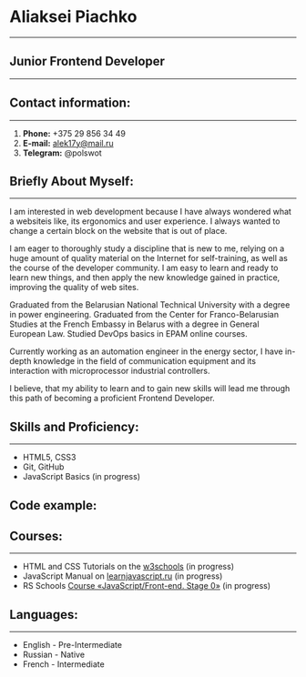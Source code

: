 
# Aliaksei Piachko
---

## Junior Frontend Developer
---

## Contact information:
---

1. **Phone:** +375 29 856 34 49
2. **E-mail:** alek17y@mail.ru
3. **Telegram:** @polswot

## Briefly About Myself:
---

I am interested in web development because I have always wondered what a websiteis like, its ergonomics and user experience. I always wanted to change a certain block on the website that is out of place.

I am eager to thoroughly study a discipline that is new to me, relying on a huge amount of quality material on the Internet for self-training, as well as the course of the developer community. I am easy to learn and ready to learn new things, and then apply the new knowledge gained in practice, improving the quality of web sites.

Graduated from the Belarusian National Technical University with a degree in power engineering. Graduated from the Center for Franco-Belarusian Studies at the French Embassy in Belarus with a degree in General European Law. Studied DevOps basics in EPAM online courses.

Currently working as an automation engineer in the energy sector, I have in-depth knowledge in the field of communication equipment and its interaction with microprocessor industrial controllers.

I believe, that my ability to learn and to gain new skills will lead me through this path of becoming a proficient Frontend Developer.

## Skills and Proficiency:
---

- HTML5, CSS3
- Git, GitHub
- JavaScript Basics (in progress)

## Code example:




## Courses:
---

- HTML and CSS Tutorials on the [w3schools](https://my-learning.w3schools.com/) (in progress)
- JavaScript Manual on [learnjavascript.ru](https://learn.javascript.ru/) (in progress)
- RS Schools [Course «JavaScript/Front-end. Stage 0»](https://github.com/piachkoaliaksey) (in progress)

## Languages:
---

- English - Pre-Intermediate
- Russian - Native
- French - Intermediate




